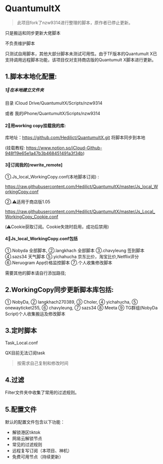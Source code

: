 # QuantumultX

>此项目fork了nzw9314进行整理的脚本，原作者已停止更新。

只是搬运和同步更新大佬脚本

不负责维护脚本

只测试自用脚本，其他大部分脚本未测试可用性。由于TF版本的Quantumult X已支持调用远程脚本功能，该项目仅对支持商店版的Quantumult X脚本进行更新。



## 1.脚本本地化配置:

##### 1⃣️在本地建立文件夹
目录 iCloud Drive/QuantumultX/Scripts/nzw9314

或者 我的iPhone/QuantumultX/Scripts/nzw9314

#### 2⃣️用working copy挂载我的库:
库地址：https://github.com/Hedilict/QuantumultX.git
将脚本同步到本地

(挂载教程: https://www.notion.so/iCloud-Github-948f19e65e1a47b3b468451491a3f34b)

#### 3⃣️订阅我的[rewrite_remote]
①.Js_local_WorkingCopy.conf(本地脚本订阅) : 

https://raw.githubusercontent.com/Hedilict/QuantumultX/master/Js_local_WorkingCopy.conf

②.⚠️适用于商店版1.05

https://raw.githubusercontent.com/Hedilict/QuantumultX/master/Js_Local_WorkingCopy_Cookie.conf

(⚠️Cookie获取订阅。Cookie失效时启用，成功后禁用)

#### 4⃣️Js_local_WorkingCopy.conf包括

①.Nobyda 全部脚本,
②.langkhach 全部脚本
③.chavyleung 签到脚本
④.sazs34 天气脚本
⑤.yichahucha 京东比价，淘宝比价,Netflix评分
⑥.Neruogram App价格监控脚本
⑦.个人收集修改脚本

需要其他的脚本请自行添加路径;

## 2.WorkingCopy同步更新脚本库包括:


① NobyDa,
② langkhach270389,
③ Choler,
④ yichahucha,
⑤ onewayticket255,
⑥ chavyleung,
⑦ sazs34
⑧ Meeta
⑨ TG群组(NobyDa Script)个人收集搬运及修改脚本

## 3.定时脚本

Task_Local.conf

QX目前无法订阅task

> 按需求自己复制和修改时间

## 4.过滤

Filter文件夹中收集了常用的过滤规则。

## 5.配置文件

默认的配置文件包含以下功能：
+ 解锁港区tiktok
+ 网易云解锁节点
+ 常见的过滤规则
+ 远程复写订阅（本项目、神机）
+ 免费可用节点（持续更新）

